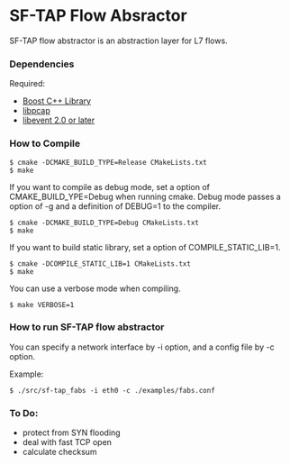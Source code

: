 # SF-TAP Flow Absractor

SF-TAP flow abstractor is an abstraction layer for L7 flows.

### Dependencies

Required:

* [Boost C++ Library](http://www.boost.org/ "Boost")
* [libpcap](http://www.tcpdump.org/ "tcpdump/libpcap")
* [libevent 2.0 or later](http://libevent.org/ "libevent")

### How to Compile

    $ cmake -DCMAKE_BUILD_TYPE=Release CMakeLists.txt
    $ make

If you want to compile as debug mode, set a option of CMAKE_BUILD_YPE=Debug when running cmake. Debug mode passes a option of -g and a definition of DEBUG=1 to the compiler.

    $ cmake -DCMAKE_BUILD_TYPE=Debug CMakeLists.txt
    $ make

If you want to build static library, set a option of COMPILE_STATIC_LIB=1.

    $ cmake -DCOMPILE_STATIC_LIB=1 CMakeLists.txt
    $ make

You can use a verbose mode when compiling.

    $ make VERBOSE=1

### How to run SF-TAP flow abstractor

You can specify a network interface by -i option, and a config file by -c option.

Example:

    $ ./src/sf-tap_fabs -i eth0 -c ./examples/fabs.conf

### To Do:
* protect from SYN flooding
* deal with fast TCP open
* calculate checksum
